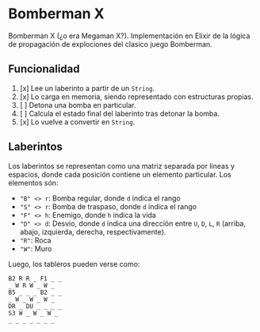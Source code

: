 # Bomberman X

Bomberman X (¿o era Megaman X?). Implementación en Elixir de la lógica de propagación de explociones del clasico juego Bomberman.

## Funcionalidad


1. [x] Lee un laberinto a partir de un `String`.
2. [x] Lo carga en memoria, siendo representado con estructuras propias.
3. [ ] Detona una bomba en particular.
4. [ ] Calcula el estado final del laberinto tras detonar la bomba.
5. [x] Lo vuelve a convertir en `String`.

## Laberintos

Los laberintos se representan como una matriz separada por lineas y espacios, donde cada posición contiene un elemento particular. Los elementos són:

- `"B" <> r`: Bomba regular, donde `d` indica el rango
- `"S" <> r`: Bomba de traspaso, donde `d` indica el rango
- `"F" <> h`: Enemigo, donde `h` indica la vida
- `"D" <> d`: Desvio, donde `d` indica una dirección entre `U`, `D`, `L`, `R` (arriba, abajo, izquierda, derecha, respectivamente).
- `"R"`: Roca
- `"W"`: Muro

Luego, los tableros pueden verse como:

```
B2 R R _ F1 _ _
_ W R W _ W _
B5 _ _ _ B2 _ _
_ W _ W _ W _
DR _ DU _ _ _ _
S3 W _ W _ W _
_ _ _ _ _ _ _
```